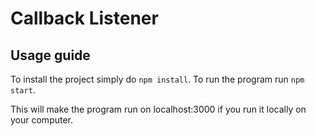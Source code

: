 # Callback Listener

## Usage guide

To install the project simply do `npm install`.
To run the program run `npm start`.

This will make the program run on localhost:3000 if you run it locally
on your computer.
